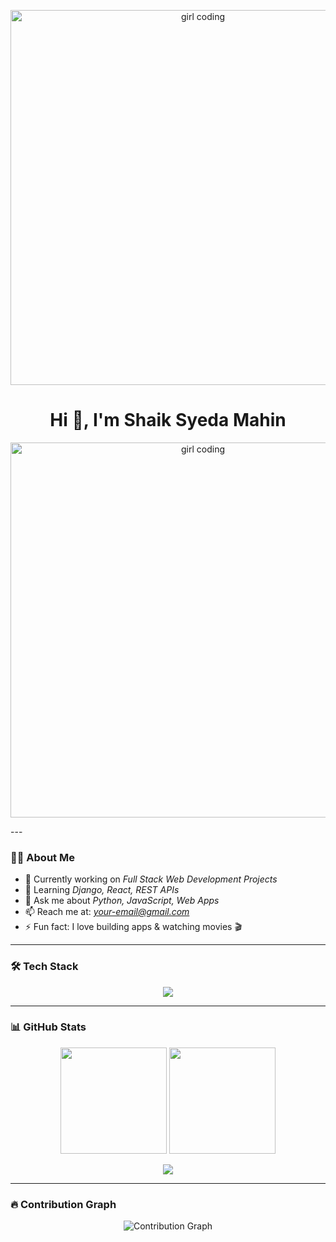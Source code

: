 <!-- Banner Girl Coding GIF -->
<p align="center">
  <img src="https://cdn.pixabay.com/photo/2017/01/31/21/23/woman-2029963_1280.png" width="600" alt="girl coding"/>
</p>


<h1 align="center">Hi 👋, I'm Shaik Syeda Mahin</h1>

<!-- Typing Animation -->
<p align="center">
  <img src="https://media.giphy.com/media/Ll22OhMLAlVDb8UQWe/giphy.gif" width="600" alt="girl coding"/>
</p>
---

### 👩‍💻 About Me
- 🔭 Currently working on *Full Stack Web Development Projects*
- 🌱 Learning *Django, React, REST APIs*
- 💬 Ask me about *Python, JavaScript, Web Apps*
- 📫 Reach me at: *your-email@gmail.com*
- ⚡ Fun fact: I love building apps & watching movies 🎬

---

### 🛠 Tech Stack
<p align="center">
  <img src="https://skillicons.dev/icons?i=python,django,react,javascript,html,css,bootstrap,mysql,git,github,vscode&theme=dark" />
</p>

---

### 📊 GitHub Stats
<p align="center">
  <img src="https://github-readme-stats.vercel.app/api?username=Shaik8099&show_icons=true&theme=radical" height="170" />
  <img src="https://github-readme-streak-stats.herokuapp.com/?user=Shaik8099&theme=radical" height="170" />
</p>

<p align="center">
  <img src="https://github-readme-stats.vercel.app/api/top-langs/?username=Shaik8099&layout=compact&theme=radical" />
</p>

---

### 🔥 Contribution Graph
<p align="center">
  <img src="https://github-readme-activity-graph.vercel.app/graph?username=Shaik8099&theme=radical" alt="Contribution Graph"/>
</p>
